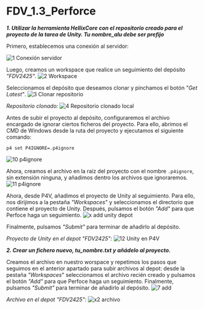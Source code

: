 # FDV_1.3_Perforce

_**1. Utilizar la herramienta HellixCore  con el repositorio creado para el proyecto de la tarea de Unity. Tu nombre_alu debe ser prefijo**_

Primero, establecemos una conexión al servidor:

![1  Conexión servidor](https://github.com/user-attachments/assets/f34bbe0d-9d4c-4faf-86eb-01c2b441495d)

Luego, creamos un workspace que realice un seguimiento del depósito _"FDV2425"_.
![2  Workspace](https://github.com/user-attachments/assets/c5aaf873-28e9-4b1c-b537-e01fa9ba6dce)

Seleccionamos el depósito que deseamos clonar y pinchamos el botón _"Get Latest"_.
![3  Clonar repositorio](https://github.com/user-attachments/assets/08f2457b-82f6-4e3d-b94f-1a5acbc0d153)

_Repositorio clonado:_
![4  Repositorio clonado local](https://github.com/user-attachments/assets/855d7f95-0643-4f87-b634-a2ecb29778d1)

Antes de subir el proyecto al depósito, configuraremos el archivo encargado de ignorar ciertos ficheros del proyecto. Para ello, abrimos el CMD de Windows desde la ruta del proyecto y ejecutamos el siguiente comando:

```
p4 set P4IGNORE=.p4ignore
```

![10  p4ignore](https://github.com/user-attachments/assets/da4389bd-4c71-4ba2-98a6-9273c3892d25)

Ahora, creamos el archivo en la raíz del proyecto con el nombre `.p4ignore`, sin extensión ninguna, y añadimos dentro los archivos que ignoraremos.
![11  p4ignore](https://github.com/user-attachments/assets/bf372ff0-2698-4908-873b-4e821eafb9d2)

Ahora, desde P4V, añadimos el proyecto de Unity al seguimiento. Para ello, nos dirijimos a la pestaña _"Workspaces_" y seleccionamos el directorio que contiene el proyecto de Unity. Después, pulsamos el botón _"Add"_ para que Perfoce haga un seguimiento. 
![x  add unity depot](https://github.com/user-attachments/assets/843e1a9e-3e7c-4d68-8089-5f90064cfc89)

Finalmente, pulsamos _"Submit"_ para terminar de añadirlo al depósito.

_Proyecto de Unity en el depot "FDV2425":_
![12  Unity en P4V](https://github.com/user-attachments/assets/dd517e7c-e512-4281-94f3-2922b7a6a8f2)

_**2. Crear un fichero nuevo, tu_nombre.txt y añádelo al proyecto.**_

Creamos el archivo en nuestro worspace y repetimos los pasos que seguimos en el anterior apartado para subir archivos al depot: desde la pestaña _"Workspaces_" seleccionamos el archivo recién creado y pulsamos el botón _"Add"_ para que Perfoce haga un seguimiento. Finalmente, pulsamos _"Submit"_ para terminar de añadirlo al depósito.
![7  add](https://github.com/user-attachments/assets/b83e935f-d873-47a9-929f-e03da843ff70)

_Archivo en el depot "FDV2425":_
![x2  archivo](https://github.com/user-attachments/assets/9fe784c0-5778-4a1b-801a-945077748bce)



